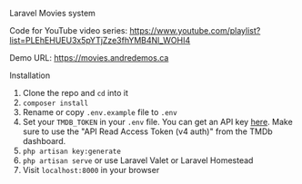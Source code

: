 
 Laravel Movies system

Code for YouTube video series: https://www.youtube.com/playlist?list=PLEhEHUEU3x5pYTjZze3fhYMB4Nl_WOHI4

Demo URL: https://movies.andredemos.ca

 Installation

1. Clone the repo and `cd` into it
1. `composer install`
1. Rename or copy `.env.example` file to `.env`
1. Set your `TMDB_TOKEN` in your `.env` file. You can get an API key [here](https://www.themoviedb.org/documentation/api). Make sure to use the "API Read Access Token (v4 auth)" from the TMDb dashboard.
1. `php artisan key:generate`
1. `php artisan serve` or use Laravel Valet or Laravel Homestead
1. Visit `localhost:8000` in your browser

